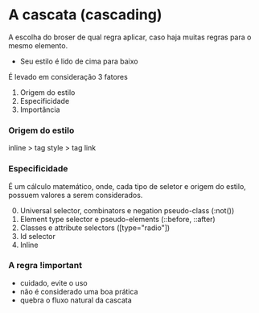 # A cascata (cascading)

A escolha do broser de qual regra aplicar, caso haja muitas regras para o mesmo elemento.

* Seu estilo é lido de cima para baixo

É levado em consideração 3 fatores

1. Origem do estilo
2. Especificidade
3. Importância

### Origem do estilo

inline > tag style > tag link

### Especificidade

 É um cálculo matemático, onde, cada tipo de seletor e origem do estilo, possuem valores a serem considerados.

 0. Universal selector, combinators e negation pseudo-class (:not())
 1. Element type selector e pseudo-elements (::before, ::after)
 10. Classes e attribute selectors ([type="radio"])
 100. Id selector
 1000. Inline

 ### A regra !important

 * cuidado, evite o uso
 * não é considerado uma boa prática
 * quebra o fluxo natural da cascata
 